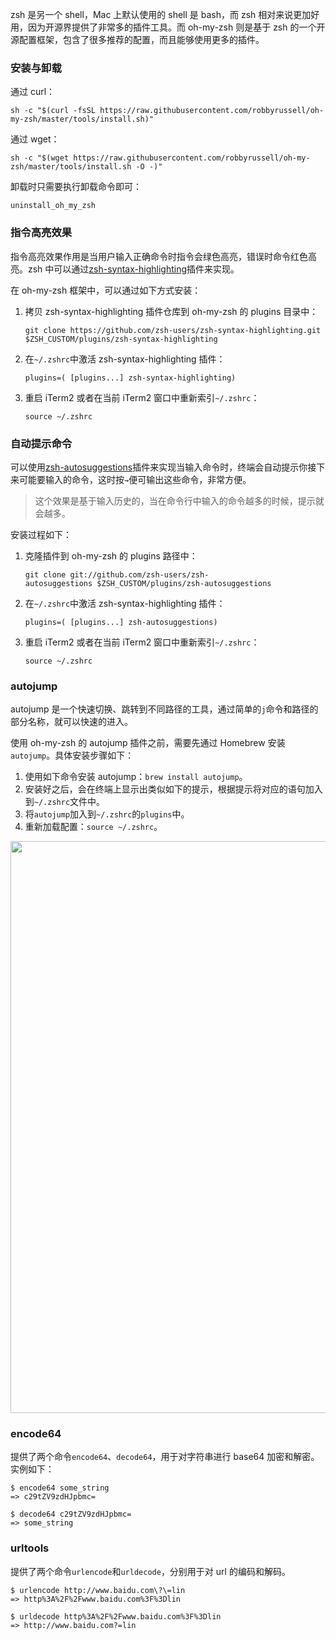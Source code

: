 zsh 是另一个 shell，Mac 上默认使用的 shell 是 bash，而 zsh 相对来说更加好用，因为开源界提供了非常多的插件工具。而 oh-my-zsh 则是基于 zsh 的一个开源配置框架，包含了很多推荐的配置，而且能够使用更多的插件。

### 安装与卸载

通过 curl：

```shell
sh -c "$(curl -fsSL https://raw.githubusercontent.com/robbyrussell/oh-my-zsh/master/tools/install.sh)"
```

通过 wget：

```shell
sh -c "$(wget https://raw.githubusercontent.com/robbyrussell/oh-my-zsh/master/tools/install.sh -O -)"
```

卸载时只需要执行卸载命令即可：

```shell
uninstall_oh_my_zsh
```

### 指令高亮效果

指令高亮效果作用是当用户输入正确命令时指令会绿色高亮，错误时命令红色高亮。zsh 中可以通过[zsh-syntax-highlighting](https://github.com/zsh-users/zsh-syntax-highlighting)插件来实现。

在 oh-my-zsh 框架中，可以通过如下方式安装：

1. 拷贝 zsh-syntax-highlighting 插件仓库到 oh-my-zsh 的 plugins 目录中：
 
    ```shell
    git clone https://github.com/zsh-users/zsh-syntax-highlighting.git $ZSH_CUSTOM/plugins/zsh-syntax-highlighting
    ```

2. 在`~/.zshrc`中激活 zsh-syntax-highlighting 插件：

    ```
    plugins=( [plugins...] zsh-syntax-highlighting)
    ```

3. 重启 iTerm2 或者在当前 iTerm2 窗口中重新索引`~/.zshrc`：

    ```shell
    source ~/.zshrc
    ```
    
### 自动提示命令

可以使用[zsh-autosuggestions](https://github.com/zsh-users/zsh-autosuggestions)插件来实现当输入命令时，终端会自动提示你接下来可能要输入的命令，这时按`→`便可输出这些命令，非常方便。

> 这个效果是基于输入历史的，当在命令行中输入的命令越多的时候，提示就会越多。

安装过程如下：

1. 克隆插件到 oh-my-zsh 的 plugins 路径中：

    ```shell
    git clone git://github.com/zsh-users/zsh-autosuggestions $ZSH_CUSTOM/plugins/zsh-autosuggestions
    ```

2. 在`~/.zshrc`中激活 zsh-syntax-highlighting 插件：

    ```
    plugins=( [plugins...] zsh-autosuggestions)
    ```

3. 重启 iTerm2 或者在当前 iTerm2 窗口中重新索引`~/.zshrc`：

    ```shell
    source ~/.zshrc
    ```
   
### autojump

autojump 是一个快速切换、跳转到不同路径的工具，通过简单的`j`命令和路径的部分名称，就可以快速的进入。

使用 oh-my-zsh 的 autojump 插件之前，需要先通过 Homebrew 安装`autojump`。具体安装步骤如下：

1. 使用如下命令安装 autojump：`brew install autojump`。
2. 安装好之后，会在终端上显示出类似如下的提示，根据提示将对应的语句加入到`~/.zshrc`文件中。
3. 将`autojump`加入到`~/.zshrc`的`plugins`中。
4. 重新加载配置：`source ~/.zshrc`。

<img src="http://7xkt52.com1.z0.glb.clouddn.com/markdown/1521623224522.png" width="915"/>

### encode64

提供了两个命令`encode64`、`decode64`，用于对字符串进行 base64 加密和解密。实例如下：

```
$ encode64 some_string
=> c29tZV9zdHJpbmc=

$ decode64 c29tZV9zdHJpbmc=
=> some_string
```

### urltools

提供了两个命令`urlencode`和`urldecode`，分别用于对 url 的编码和解码。

```
$ urlencode http://www.baidu.com\?\=lin
=> http%3A%2F%2Fwww.baidu.com%3F%3Dlin

$ urldecode http%3A%2F%2Fwww.baidu.com%3F%3Dlin
=> http://www.baidu.com?=lin
```



